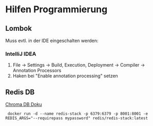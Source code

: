 # Hilfen Programmierung

## Lombok

Muss evtl. in der IDE eingeschalten werden:

### IntelliJ IDEA

1. File -> Settings -> Build, Execution, Deployment -> Compiler -> Annotation Processors
2. Haken bei "Enable annotation processing" setzen

## Redis DB

[Chroma DB Doku](https://docs.trychroma.com/guides/deploy/docker)

```shell
 docker run -d --name redis-stack -p 6379:6379 -p 8001:8001 -e REDIS_ARGS="--requirepass mypassword" redis/redis-stack:latest
```